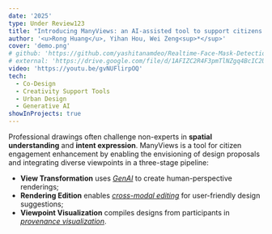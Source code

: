 ```yaml
---
date: '2025'
type: Under Review123
title: "Introducing ManyViews: an AI-assisted tool to support citizens' engagement in the design of urban spaces"
author: '<u>Rong Huang</u>, Yihan Hou, Wei Zeng<sup>*</sup>'
cover: 'demo.png'
# github: 'https://github.com/yashitanamdeo/Realtime-Face-Mask-Detection'
# external: 'https://drive.google.com/file/d/1AFIZC2R4F3pmTlNZgq4BcIC2Uv_l2UGI/view?usp=sharing'
video: 'https://youtu.be/gvNUFlirpOQ'
tech:
  - Co-Design
  - Creativity Support Tools
  - Urban Design
  - Generative AI
showInProjects: true
---
```


Professional drawings often challenge non-experts in **spatial understanding** and **intent expression**. ManyViews is a tool for citizen engagement enhancement by enabling the envisioning of design proposals and integrating diverse viewpoints in a three-stage pipeline:

- **View Transformation** uses <u>_GenAI_</u> to create human-perspective renderings;
- **Rendering Edition** enables <u>_cross-modal editing_</u> for user-friendly design suggestions;
- **Viewpoint Visualization** compiles designs from participants in <u>_provenance visualization_</u>.
